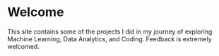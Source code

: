 # Welcome

This site contains some of the projects I did in my journey of exploring Machine Learning, Data Analytics, and Coding. Feedback is extremely welcomed.



